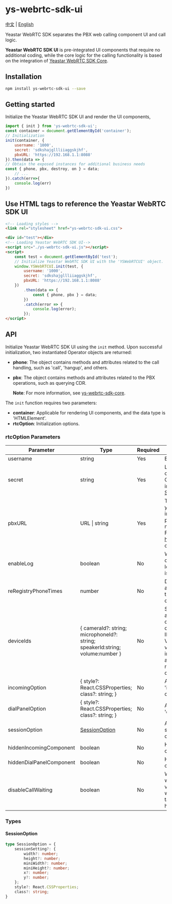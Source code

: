 # ys-webrtc-sdk-ui

[中文](./README_zh-CN.md) | [English](./README.md) 

Yeastar WebRTC SDK separates the PBX web calling component UI and call logic. 

**Yeastar WebRTC SDK UI** is pre-integrated UI components that require no additional coding, while the core logic for the calling functionality is based on the integration of  [Yeastar WebRTC SDK Core](https://github.com/Yeastar-PBX/ys-webrtc-sdk-core#readme).

## Installation

```bash
npm install ys-webrtc-sdk-ui --save
```

## Getting started

Initialize the Yeastar WebRTC SDK UI and render the UI components,
```js
import { init } from 'ys-webrtc-sdk-ui';
const container = document.getElementById('container');
// Initialization
init(container, {
    username: '1000',
    secret: 'sdkshajgllliiaggskjhf',
    pbxURL: 'https://192.168.1.1:8088'
}).then(data => {
// Obtain the exposed instances for additional business needs
const { phone, pbx, destroy, on } = data;
    // ...
}).catch(err=>{
    console.log(err)
})
```

## Use HTML tags to reference the Yeastar WebRTC SDK UI

```html
<!-- Loading styles -->
<link rel="stylesheet" href="ys-webrtc-sdk-ui.css">

<div id="test"></div>
<!-- Loading Yeastar WebRTC SDK UI-->
<script src="./ys-webrtc-sdk-ui.js"></script>
<script>
    const test = document.getElementById('test');
    // Initialize Yeastar WebRTC SDK UI with the 'YSWebRTCUI' object. 
    window.YSWebRTCUI.init(test, {
        username: '1000',
        secret: 'sdkshajgllliiaggskjhf',
        pbxURL: 'https://192.168.1.1:8088'
    })
        .then(data => {
            const { phone, pbx } = data;
        })
        .catch(error => {
            console.log(error);
        });
</script>
```

## API

Initialize Yeastar WebRTC SDK UI using the `init` method. Upon successful initialization, two instantiated Operator objects are returned: 

+ **phone**: The object contains methods and attributes related to the call handling, such as 'call', 'hangup', and others.
+ **pbx**: The object contains methods and attributes related to the PBX operations, such as querying  CDR.

	**Note**: For more information, see [ys-webrtc-sdk-core](https://github.com/Yeastar-PBX/ys-webrtc-sdk-core#readme).

The `init` function requires two parameters:

+ **container**: Applicable for rendering UI components, and the data type is 'HTMLElement'.
+ **rtcOption**: Initialization options.

### rtcOption Parameters

| Parameter | Type | Required | Description |
| --- | --- | --- | --- |
| username | string | Yes | Extension number. |
| secret | string | Yes | Login signature, which can be obtained using OPEN API. For more information, see [Obtain a Server-side Signature](https://github.com/Yeastar-PBX/ys-webrtc-sdk-core/docs/CreateSign.md). |
| pbxURL | URL \| string | Yes | The URL for accessing your PBX system, including the transfer protocol and the port number.<br />For example, https://192.168.1.1:8088 or https://xx.xxx.com. |
| enableLog | boolean | No | Whether to enable log output and report error logs to PBX. This feature is enabled by default. |
| reRegistryPhoneTimes | number | No | Define the number of attempts to reconnect to the SIP service. By default, it is unlimited. |
| deviceIds | { cameraId?: string; microphoneId?: string; speakerId:string; volume:number } | No | Specify the IDs of the audio and video input devices, including the camera ID, microphone ID, and speaker ID.<br />Volume refers to the volume level for calls, incoming call ringtones, and keypad tones, ranging from 0 to 1. The default value is 0.6. |
| incomingOption | { style?: React.CSSProperties; class?: string;  } | No | Adjust the styling of the 'incoming call component'. |
| dialPanelOption | {  style?: React.CSSProperties; class?: string; } | No | Adjust the styling of the 'dial panel component'. |
| sessionOption | [SessionOption](#session-option) | No | Adjust the position and size of the 'call window component'. |
| hiddenIncomingComponent | boolean | No | Hide the 'incoming call component'. |
| hiddenDialPanelComponent | boolean | No | Hide the 'dial panel component'. |
| disableCallWaiting | boolean | No | Whether to disable call waiting. When setting this value to `true`, the PBX call waiting value does NOT take effect and PBX only handles single calls. |

### Types

#### SessionOption

```ts
type SessionOption = {
    sessionSetting?: {
        width?: number;
        height?: number;
        miniWidth?: number;
        miniHeight?: number;
        x?: number;
        y?: number;
    };
    style?: React.CSSProperties;
    class?: string;
}
```

